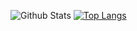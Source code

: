
![Github Stats](https://github-readme-stats.vercel.app/api?username=hyunjin0905&show_icons=true)
[![Top Langs](https://github-readme-stats.vercel.app/api/top-langs/?username=hyunjin0905&layout=compact&hide=Java)](https://github.com/anuraghazra/github-readme-stats)


